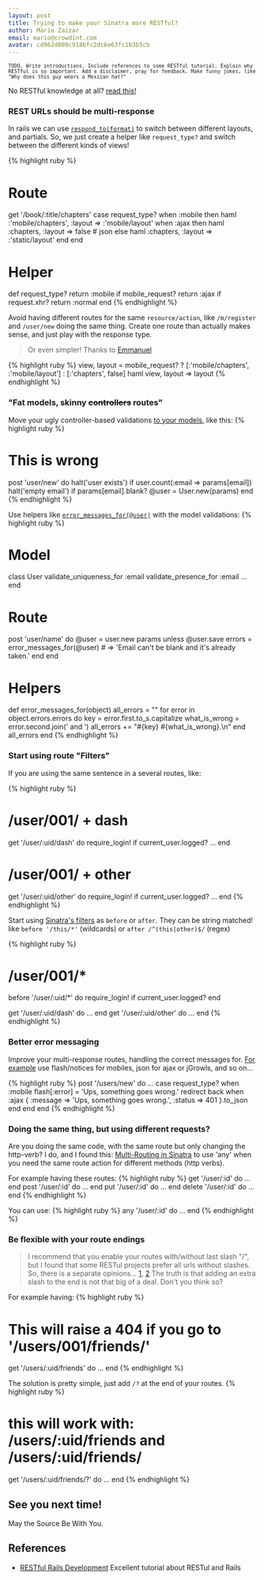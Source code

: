 ```yaml
---
layout: post
title: Trying to make your Sinatra more RESTful?
author: Mario Zaizar
email: mario@crowdint.com
avatar: cd962d009c918bfc2dc6e63fc1b3b5cb
---
```


<small>`TODO. Write introductions. Include references to some RESTful tutorial. Explain why RESTful is so important.
Add a disclaimer, pray for feedback.
Make funny jokes, like "Why does this guy wears a Mexican hat?"`</small>

No RESTful knowledge at all? [read this!][rest_rails]

### REST URLs should be multi-response
In rails we can use [`respond_to(format)`][respond_to] to switch between different layouts, and partials.
So, we just create a helper like `request_type?` and switch between the different kinds of views!

{% highlight ruby %}
# Route
get '/book/:title/chapters'
  case request_type?
    when :mobile  then haml :'mobile/chapters', :layout => :'mobile/layout'
    when :ajax    then haml :chapters, :layout => false # json
    else haml :chapters, :layout => :'static/layout'
  end
end

# Helper
def request_type?
  return :mobile  if mobile_request?
  return :ajax    if request.xhr?
  return :normal
end
{% endhighlight %}

Avoid having different routes for the same `resource/action`, like `/m/register` and `/user/new` doing the same thing.
Create one route than actually makes sense, and just play with the response type. 

> Or even simpler!
> Thanks to [Emmanuel](http://twitter.com/chischaschos)

{% highlight ruby %}
view, layout = mobile_request? ? 
    [:'mobile/chapters', :'mobile/layout'] : 
    [:'chapters', false]
haml view, layout => layout
{% endhighlight %}

### "Fat models, skinny <strike>controllers</strike> routes"
Move your ugly controller-based validations [to your models][fat_models], like this:
{% highlight ruby %}
# This is wrong
post 'user/new' do
  halt('user exists') if user.count(:email => params[email])
  halt('empty email') if params[email].blank?
  @user = User.new(params)
end
{% endhighlight %}

Use helpers like [`error_messages_for(@user)`]() with the model validations: 
{% highlight ruby %}
# Model
class User
  validate_uniqueness_for :email
  validate_presence_for :email
  ...
end

# Route
post 'user/name' do
  @user = user.new params
  unless @user.save
    errors = error_messages_for(@user)
    # => 'Email can't be blank and it's already taken.'
  end
end

# Helpers
def error_messages_for(object)
  all_errors = ""
  for error in object.errors.errors do
    key = error.first.to_s.capitalize
    what_is_wrong = error.second.join(' and ')
    all_errors += "#{key} #{what_is_wrong}.\n"
  end
  all_errors
end
{% endhighlight %}

### Start using route "Filters"
If you are using the same sentence in a several routes, like:

{% highlight ruby %}
# /user/001/ + dash
get '/user/:uid/dash' do
  require_login! if current_user.logged?
  ...
end
# /user/001/ + other
get '/user/:uid/other' do
  require_login! if current_user.logged?
  ...
end
{% endhighlight %}

Start using [Sinatra's filters][sinatra-filters] as `before` or `after`. They can be string matched! like `before '/this/*'`
(wildcards) or `after /^(this|other)$/` (regex)

{% highlight ruby %}
# /user/001/*
before '/user/:uid/*' do
  require_login! if current_user.logged?
end

get '/user/:uid/dash' do ... end
get '/user/:uid/other' do ... end
{% endhighlight %}

### Better error messaging
Improve your multi-response routes, handling the correct messages for.
<u>For example</u> use flash/notices for mobiles, json for ajax or jGrowls, and so on...

{% highlight ruby %}
post '/users/new' do
  ...
  case request_type?
    when :mobile
      flash[:error] = 'Ups, something goes wrong.'
      redirect back
    when :ajax
      { :message => 'Ups, something goes wrong.', :status => 401 }.to_json
    end
  end
end
{% endhighlight %}

### Doing the same thing, but using different requests?
Are you doing the same code, with the same route but only changing the http-verb? 
I do, and I found this: [Multi-Routing in Sinatra](http://nuclearsquid.com/writings/multi-routing.html) 
to use 'any' when you need the same route action for different methods (http verbs). 

For example having these routes:
{% highlight ruby %}
get '/user/:id' do ... end
post '/user/:id' do ... end
put '/user/:id' do ... end
delete '/user/:id' do ... end
{% endhighlight %}

You can use:
{% highlight ruby %}
any '/user/:id' do ... end
{% endhighlight %}

### Be flexible with your route endings
> I recommend that you enable your routes with/without last slash "/",
> but I found that some RESTul projects prefer all urls without slashes.
> So, there is a separate opinions... [1][si_slash], [2][no_slash]
> The truth is that adding an extra slash to the end is not that big of a deal. Don't you think so?

For example having:
{% highlight ruby %}
# This will raise a 404 if you go to '/users/001/friends/'
get '/users/:uid/friends' do
  ...
end 
{% endhighlight %}

The solution is pretty simple, just add `/?` at the end of your routes.
{% highlight ruby %}
# this will work with: /users/:uid/friends and /users/:uid/friends/
get '/users/:uid/friends/?' do
  ...
end
{% endhighlight %}

## See you next time!
May the Source Be With You.

## References
- [RESTful Rails Development](rest_rails) Excellent tutorial about RESTul and Rails

[rest_rails]: http://www.b-simple.de/documents
[si_slash]: http://www.standardzilla.com/2007/07/09/dont-forget-your-trailing-slash/]
[no_slash]: http://www.projectzero.org/sMash/1.0.x/docs/zero.devguide.doc/zero.core/REST.html]
[respond_to]: http://www.tokumine.com/2009/09/13/how-does-respond_to-work-in-the-rails-controllers/
[fat_models]: http://weblog.jamisbuck.org/2006/10/18/skinny-controller-fat-model
[sinatra-filters]: http://sinatra-book.gittr.com/
